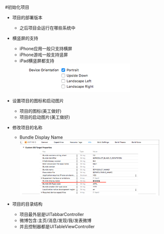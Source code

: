 #初始化项目
- 项目的部署版本
    - 之后项目会运行在哪些系统中
- 横竖屏的支持
    - iPhone应用一般只支持横屏
    - iPhone游戏一般支持竖屏
    - iPad横竖屏都支持
![](../images/swift微博/init1.png)

- 设置项目的图标和启动图片
    - 项目的图标(美工做好)
    - 项目的启动图片(美工做好)
- 修改项目的名称
    - Bundle Display Name
![](../images/swift微博/init2.png)

- 项目的目录结构
    - 项目最外层是UITabbarController
    - 微博包含:主页/消息/发现/我/发表微博
    - 并且控制器都是UITableViewController

